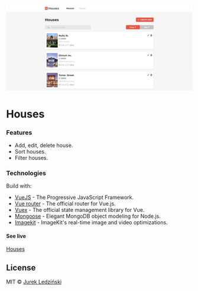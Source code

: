 # ![WebApp](https://github.com/jurekledzinski/houses-app/blob/media/images/houses.jpg?raw=true)

# Houses

### Features

- Add, edit, delete house.
- Sort houses.
- Filter houses.

### Technologies

Build with:

- [VueJS](https://vuejs.org/) - The Progressive JavaScript Framework.
- [Vue router](https://router.vuejs.org/) - The official router for Vue.js.
- [Vuex](https://vuex.vuejs.org/) - The official state management library for Vue.
- [Mongoose](https://nodejs.org/en/) - Elegant MongoDB object modeling for Node.js.
- [Imagekit](https://expressjs.com/) - ImageKit's real-time image and video optimizations.

#### See live

[Houses](https://lambent-concha-f0b55d.netlify.app)

## License

MIT © [Jurek Ledziński](https://github.com/jurekledzinski)
